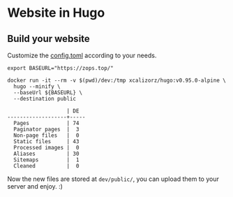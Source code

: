 # Website in Hugo

## Build your website

Customize the [config.toml](./dev/config.toml) according to your needs.

```shell
export BASEURL="https://zops.top/"

docker run -it --rm -v $(pwd)/dev:/tmp xcalizorz/hugo:v0.95.0-alpine \
  hugo --minify \
  --baseUrl ${BASEURL} \
  --destination public

                   | DE
-------------------+-----
  Pages            | 74
  Paginator pages  |  3
  Non-page files   |  0
  Static files     | 43
  Processed images |  0
  Aliases          | 30
  Sitemaps         |  1
  Cleaned          |  0
```

Now the new files are stored at `dev/public/`, you can upload them to your server and enjoy. :)
